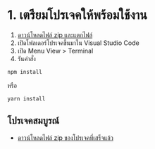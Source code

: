 
# 1. เตรียมโปรเจคให้พร้อมใช้งาน

1. [ดาวน์โหลดไฟล์ zip และแตกไฟล์](https://www.dropbox.com/s/sqxpmk7ubxxtjpy/nextflow-note-app-finish.zip?dl=0)
2. เปิดโฟลเดอร์โปรเจคขึ้นมาใน Visual Studio Code
3. เปิด Menu View > Terminal
4. รันคำสั่ง 

```bash
npm install
```

หรือ 

```bash
yarn install 
```

## โปรเจคสมบูรณ์

- [ดาวน์โหลดไฟล์ zip ของโปรเจคที่เสร็จแล้ว](https://www.dropbox.com/s/rw9x0eswgd8spwf/nextflow-note-app-starter.zip?dl=0)